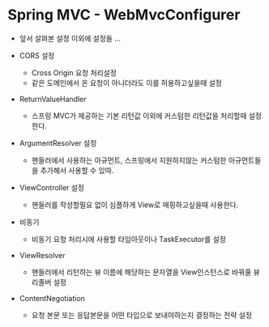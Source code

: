 # Spring MVC - WebMvcConfigurer
- 앞서 살펴본 설정 이외에 설정들 ...

- CORS 설정
    - Cross Origin 요청 처리설정
    - 같은 도메인에서 온 요청이 아니더라도 이를 허용하고싶을때 설정

- ReturnValueHandler
    - 스프링 MVC가 제공하는 기본 리턴값 이외에 커스텀한 리턴값을 처리할때 설정한다.

- ArgumentResolver 설정
    - 핸들러에서 사용하는 아규먼트, 스프링에서 지원하지않는 커스텀한 아규먼트들을 추가해서 사용할 수 있따.

- ViewController 설정
    - 핸들러를 작성할필요 없이 심플하게 View로 매핑하고싶을때 사용한다.

- 비동기
    - 비동기 요청 처리시에 사용할 타임아웃이나 TaskExecutor를 설정
- ViewResolver
    - 핸들러에서 리턴하는 뷰 이름에 해당하는 문자열을 View인스턴스로 바꿔줄 뷰 리졸버 설정
- ContentNegotiation
    - 요청 본문 또는 응답본문을 어떤 타입으로 보내야하는지 결정하는 전략 설정

